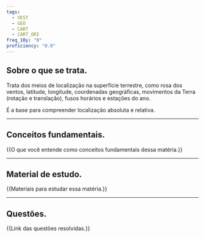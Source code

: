 ```yaml
---
tags:
  - VEST
  - GEO
  - CART
  - CART_ORI
freq_10y: "0"
proficiency: "0.0"
---
```

## Sobre o que se trata.

Trata dos meios de localização na superfície terrestre, como rosa dos ventos, latitude, longitude, coordenadas geográficas, movimentos da Terra (rotação e translação), fusos horários e estações do ano.

É a base para compreender localização absoluta e relativa.

--- 
## Conceitos fundamentais.

{{O que você entende como conceitos fundamentais dessa matéria.}}

---
## Material de estudo.

{{Materiais para estudar essa matéria.}}

--- 
## Questões.

{{Link das questões resolvidas.}}